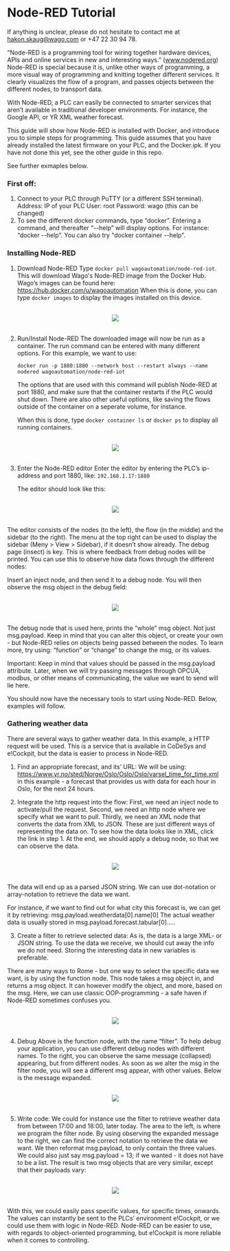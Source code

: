 # Node-RED Tutorial
If anything is unclear, please do not hesitate to contact me at [hakon.skaug@wago.com](mailto:hakon.skaug@wago.com) or +47 22 30 94 78.

“Node-RED is a programming tool for wiring together hardware devices, APIs and online services in new and interesting ways.” (www.nodered.org)
Node-RED is special because it is, unlike other ways of programming, a more visual way of programming and knitting together different services.
It clearly visualizes the flow of a program, and passes objects between the different nodes, to transport data.

With Node-RED, a PLC can easily be connected to smarter services that aren’t available in traditional developer environments.
For instance, the Google API, or YR XML weather forecast.

This guide will show how Node-RED is installed with Docker, and introduce you to simple steps for programming.
This guide assumes that you have already installed the latest firmware on your PLC, and the Docker.ipk. If you have not done this yet, see the other guide in this repo.

See further exmaples below.

### First off:
1.  Connect to your PLC through PuTTY (or a different SSH terminal).
    Address: IP of your PLC
    User: root
    Password: wago (this can be changed)
2.  To see the different docker commands, type “docker”. Entering a command, and thereafter “--help” will display options.
    For instance: “docker --help”. You can also try "docker container --help".

### Installing Node-RED
1.  Download Node-RED
    Type ```docker pull wagoautomation/node-red-iot```. This will download Wago's Node-RED image from the Docker Hub.
    Wago’s images can be found here: https://hub.docker.com/u/wagoautomation
    When this is done, you can type ```docker images``` to display the images installed on this device.
<div align="center">
   <br>
  <img src="img\docker_container.png"><br><br>
</div>

2.  Run/Install Node-RED
    The downloaded image will now be run as a container. The run command can be entered with many different options. For this example, we want to use:
    ```
    docker run -p 1880:1880 --network host --restart always --name nodered wagoautomation/node-red-iot
    ```
    The options that are used with this command will publish Node-RED at port 1880, and make sure that the container restarts if the PLC would shut down.
    There are also other useful options, like saving the flows outside of the container on a seperate volume, for instance.

    When this is done, type ```docker container ls``` or ```docker ps``` to display all running containers.
<div align="center">
   <br>
  <img src="img\docker_container_1.png"><br><br>
</div>

3.  Enter the Node-RED editor
    Enter the editor by entering the PLC’s ip-address and port 1880, like:
    `192.168.1.17:1880`

    The editor should look like this:
<div align="center">
    <br>
  <img src="img\node_red1.png"><br><br>
</div>

The editor consists of the nodes (to the left), the flow (in the middle) and the sidebar (to the right). The menu at the top right can be used to display
the sidebar (Meny > View > Sidebar), if it doesn’t show already. The debug page (insect) is key. This is where feedback from debug nodes will be printed.
You can use this to observe how data flows through the different nodes:

Insert an inject node, and then send it to a debug node. You will then observe the msg object in the debug field:
<div align="center">
    <br>
  <img src="img\node_red2.png"><br><br>
</div>

The debug node that is used here, prints the “whole” msg object. Not just msg.payload. Keep in mind that you can alter this object, or create your own -
but Node-RED relies on objects being passed between the nodes. To learn more, try using: “function” or “change” to change the msg, or its values.

Important: Keep in mind that values should be passed in the msg.payload attribute. Later, when we will try passing messages through OPCUA, modbus, or other
means of communicating, the value we want to send will lie here.


You should now have the necessary tools to start using Node-RED. Below, examples will follow.

### Gathering weather data
There are several ways to gather weather data. In this example, a HTTP request will be used. This is a service that is available in CoDeSys and e!Cockpit,
but the data is easier to process in Node-RED.


1.  Find an appropriate forecast, and its’ URL:
We will be using: https://www.yr.no/sted/Norge/Oslo/Oslo/Oslo/varsel_time_for_time.xml in this example - a forecast that provides us with data for each hour
in Oslo, for the next 24 hours.

2.  Integrate the http request into the flow:
First, we need an inject node to activate/pull the request.
Second, we need an http node where we specify what we want to pull.
Thirdly, we need an XML node that converts the data from XML to JSON. These are just different ways of representing the data on. To see how the data looks
like in XML, click the link in step 1. At the end, we should apply a debug node, so that we can observe the data.
<div align="center">
    <br>
  <img src="img\node_red3.png"><br><br>
</div>

The data will end up as a parsed JSON string. We can use dot-notation or array-notation to retrieve the data we want.

For instance, if we want to find out for what city this forecast is, we can get it by retrieving: msg.payload.weatherdata[0].name[0]
The actual weather data is usually stored in msg.payload.forecast.tabular[0].....


3.  Create a filter to retrieve selected data:
As is, the data is a large XML- or JSON string. To use the data we receive, we should cut away the info we do not need. Storing the interesting data in new
variables is preferable.

There are many ways to Rome - but one way to select the specific data we want, is by using the function node. This node takes a msg object in, and returns a
msg object. It can however modify the object, and more, based on the msg. Here, we can use classic OOP-programming - a safe haven if Node-RED sometimes confuses you.
<div align="center">
    <br>
  <img src="img\node_red4.png"><br><br>
</div>

4.  Debug
Above is the function node, with the name “filter”. To help debug your application, you can use different debug nodes with different names. To the right,
you can observe the same message (collapsed) appearing, but from different nodes. As soon as we alter the msg in the filter node, you will see a different
msg appear, with other values. Below is the message expanded.
<div align="center">
    <br>
  <img src="img\node_red5.png"><br><br>
</div>

5.  Write code:
We could for instance use the filter to retrieve weather data from between 17:00 and 18:00, later today. The area to the left, is where we program the filter node.
By using observing the expanded message to the right, we can find the correct notation to retrieve the data we want.
We then reformat msg.payload, to only contain the three values. We could also just say msg.payload = 13; if we wanted - it does not have to be a list.
The result is two msg objects that are very similar, except that their payloads vary:
<div align="center">
    <br>
  <img src="img\node_red5.png"><br><br>
</div>

With this, we could easily pass specific values, for specific times, onwards. The values can instantly be sent to the PLCs’ environment e!Cockpit, or we could use
them with logic in Node-RED. Node-RED can be easier to use, with regards to object-oriented programming, but e!Cockpit is more reliable when it comes to controlling.
